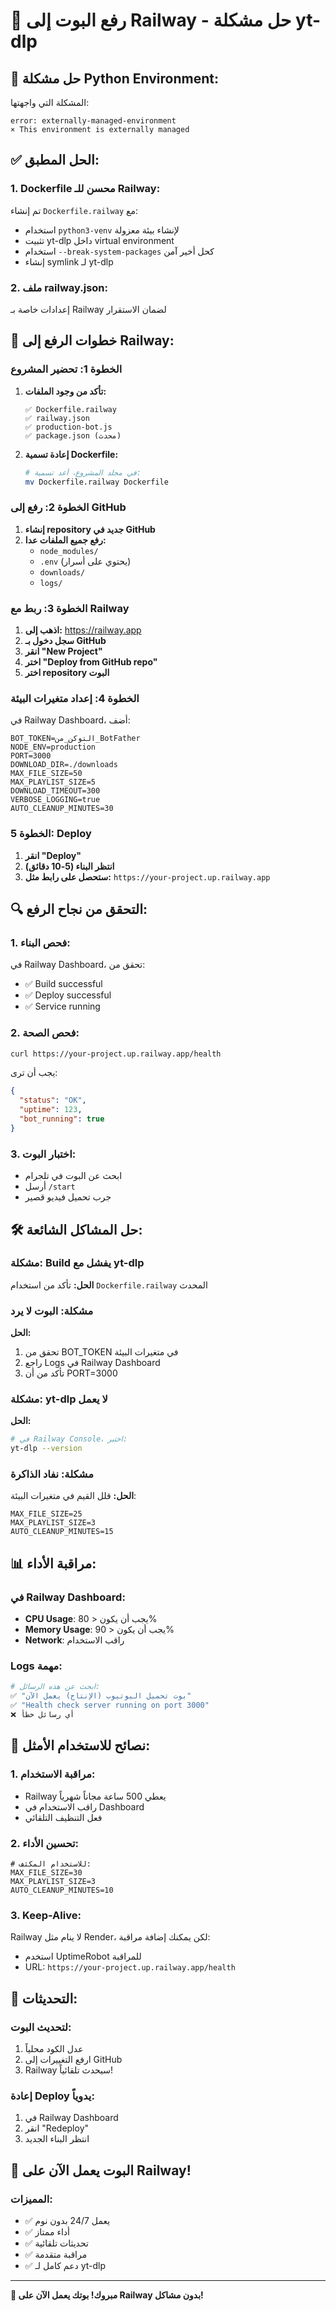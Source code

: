 # 🚂 رفع البوت إلى Railway - حل مشكلة yt-dlp

## 🔧 **حل مشكلة Python Environment:**

المشكلة التي واجهتها:
```
error: externally-managed-environment
× This environment is externally managed
```

## ✅ **الحل المطبق:**

### 1. **Dockerfile محسن للـ Railway:**
تم إنشاء `Dockerfile.railway` مع:
- استخدام `python3-venv` لإنشاء بيئة معزولة
- تثبيت yt-dlp داخل virtual environment
- استخدام `--break-system-packages` كحل أخير آمن
- إنشاء symlink لـ yt-dlp

### 2. **ملف railway.json:**
إعدادات خاصة بـ Railway لضمان الاستقرار

## 🚀 **خطوات الرفع إلى Railway:**

### الخطوة 1: تحضير المشروع
1. **تأكد من وجود الملفات:**
   ```
   ✅ Dockerfile.railway
   ✅ railway.json  
   ✅ production-bot.js
   ✅ package.json (محدث)
   ```

2. **إعادة تسمية Dockerfile:**
   ```bash
   # في مجلد المشروع، أعد تسمية:
   mv Dockerfile.railway Dockerfile
   ```

### الخطوة 2: رفع إلى GitHub
1. **إنشاء repository جديد في GitHub**
2. **رفع جميع الملفات عدا:**
   - `node_modules/`
   - `.env` (يحتوي على أسرار)
   - `downloads/`
   - `logs/`

### الخطوة 3: ربط مع Railway
1. **اذهب إلى:** https://railway.app
2. **سجل دخول بـ GitHub**
3. **انقر "New Project"**
4. **اختر "Deploy from GitHub repo"**
5. **اختر repository البوت**

### الخطوة 4: إعداد متغيرات البيئة
في Railway Dashboard، أضف:

```env
BOT_TOKEN=التوكن_من_BotFather
NODE_ENV=production
PORT=3000
DOWNLOAD_DIR=./downloads
MAX_FILE_SIZE=50
MAX_PLAYLIST_SIZE=5
DOWNLOAD_TIMEOUT=300
VERBOSE_LOGGING=true
AUTO_CLEANUP_MINUTES=30
```

### الخطوة 5: Deploy
1. **انقر "Deploy"**
2. **انتظر البناء (5-10 دقائق)**
3. **ستحصل على رابط مثل:** `https://your-project.up.railway.app`

## 🔍 **التحقق من نجاح الرفع:**

### 1. فحص البناء:
في Railway Dashboard، تحقق من:
- ✅ Build successful
- ✅ Deploy successful  
- ✅ Service running

### 2. فحص الصحة:
```bash
curl https://your-project.up.railway.app/health
```
يجب أن ترى:
```json
{
  "status": "OK",
  "uptime": 123,
  "bot_running": true
}
```

### 3. اختبار البوت:
- ابحث عن البوت في تلجرام
- أرسل `/start`
- جرب تحميل فيديو قصير

## 🛠️ **حل المشاكل الشائعة:**

### مشكلة: Build يفشل مع yt-dlp
**الحل:** تأكد من استخدام `Dockerfile.railway` المحدث

### مشكلة: البوت لا يرد
**الحل:** 
1. تحقق من BOT_TOKEN في متغيرات البيئة
2. راجع Logs في Railway Dashboard
3. تأكد من أن PORT=3000

### مشكلة: yt-dlp لا يعمل
**الحل:** 
```bash
# في Railway Console، اختبر:
yt-dlp --version
```

### مشكلة: نفاد الذاكرة
**الحل:** قلل القيم في متغيرات البيئة:
```env
MAX_FILE_SIZE=25
MAX_PLAYLIST_SIZE=3
AUTO_CLEANUP_MINUTES=15
```

## 📊 **مراقبة الأداء:**

### في Railway Dashboard:
- **CPU Usage**: يجب أن يكون < 80%
- **Memory Usage**: يجب أن يكون < 90%  
- **Network**: راقب الاستخدام

### Logs مهمة:
```bash
# ابحث عن هذه الرسائل:
✅ "بوت تحميل اليوتيوب (الإنتاج) يعمل الآن"
✅ "Health check server running on port 3000"
❌ أي رسائل خطأ
```

## 🎯 **نصائح للاستخدام الأمثل:**

### 1. مراقبة الاستخدام:
- Railway يعطي 500 ساعة مجاناً شهرياً
- راقب الاستخدام في Dashboard
- فعل التنظيف التلقائي

### 2. تحسين الأداء:
```env
# للاستخدام المكثف:
MAX_FILE_SIZE=30
MAX_PLAYLIST_SIZE=3
AUTO_CLEANUP_MINUTES=10
```

### 3. Keep-Alive:
Railway لا ينام مثل Render، لكن يمكنك إضافة مراقبة:
- استخدم UptimeRobot للمراقبة
- URL: `https://your-project.up.railway.app/health`

## 🔄 **التحديثات:**

### لتحديث البوت:
1. عدل الكود محلياً
2. ارفع التغييرات إلى GitHub  
3. Railway سيحدث تلقائياً!

### إعادة Deploy يدوياً:
1. في Railway Dashboard
2. انقر "Redeploy"
3. انتظر البناء الجديد

## 🎉 **البوت يعمل الآن على Railway!**

### المميزات:
- ✅ يعمل 24/7 بدون نوم
- ✅ أداء ممتاز  
- ✅ تحديثات تلقائية
- ✅ مراقبة متقدمة
- ✅ دعم كامل لـ yt-dlp

---

**🚂 مبروك! بوتك يعمل الآن على Railway بدون مشاكل!**
